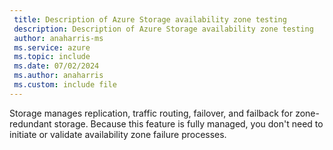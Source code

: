 ```yaml
---
 title: Description of Azure Storage availability zone testing
 description: Description of Azure Storage availability zone testing
 author: anaharris-ms
 ms.service: azure
 ms.topic: include
 ms.date: 07/02/2024
 ms.author: anaharris
 ms.custom: include file
---
```


Storage manages replication, traffic routing, failover, and failback for zone-redundant storage. Because this feature is fully managed, you don't need to initiate or validate availability zone failure processes.
